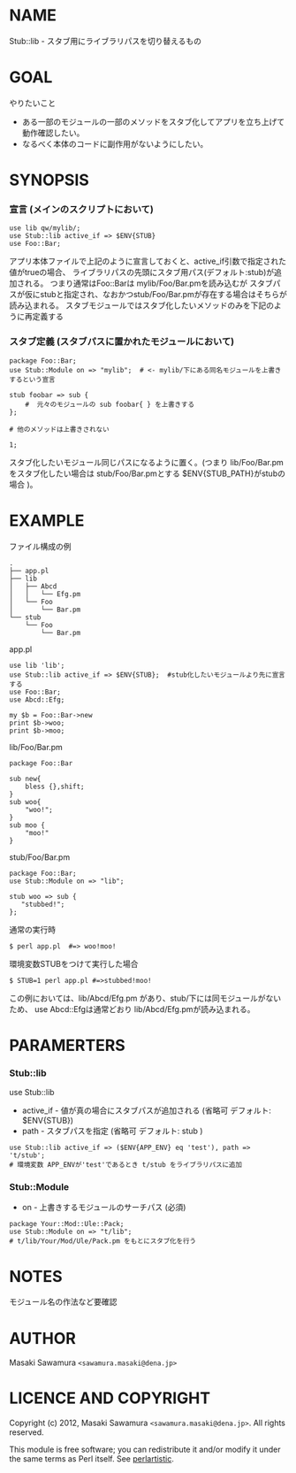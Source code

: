 # NAME

Stub::lib - スタブ用にライブラリパスを切り替えるもの

# GOAL 

やりたいこと

* ある一部のモジュールの一部のメソッドをスタブ化してアプリを立ち上げて動作確認したい。
* なるべく本体のコードに副作用がないようにしたい。


# SYNOPSIS


### 宣言 (メインのスクリプトにおいて)

    use lib qw/mylib/;
    use Stub::lib active_if => $ENV{STUB}
    use Foo::Bar;

アプリ本体ファイルで上記のように宣言しておくと、active_if引数で指定された値がtrueの場合、
ライブラリパスの先頭にスタブ用パス(デフォルト:stub)が追加される。
つまり通常はFoo::Barは mylib/Foo/Bar.pmを読み込むが
スタブパスが仮にstubと指定され、なおかつstub/Foo/Bar.pmが存在する場合はそちらが読み込まれる。
スタブモジュールではスタブ化したいメソッドのみを下記のように再定義する

### スタブ定義 (スタブパスに置かれたモジュールにおいて)

    package Foo::Bar;
    use Stub::Module on => "mylib";  # <- mylib/下にある同名モジュールを上書きするという宣言

    stub foobar => sub {
        #  元々のモジュールの sub foobar{ } を上書きする
    };

    # 他のメソッドは上書きされない
 
    1;

スタブ化したいモジュール同じパスになるように置く。(つまり lib/Foo/Bar.pmをスタブ化したい場合は stub/Foo/Bar.pmとする 
$ENV{STUB_PATH}がstubの場合 )。



# EXAMPLE


ファイル構成の例

```
.
├── app.pl
├── lib
│   ├── Abcd
│   │   └── Efg.pm
│   └── Foo
│       └── Bar.pm
└── stub
    └── Foo
        └── Bar.pm
```


app.pl

    use lib 'lib';
    use Stub::lib active_if => $ENV{STUB};  #stub化したいモジュールより先に宣言する
    use Foo::Bar;
    use Abcd::Efg;

    my $b = Foo::Bar->new
    print $b->woo;
    print $b->moo; 

lib/Foo/Bar.pm

    package Foo::Bar

    sub new{
        bless {},shift;
    }
    sub woo{
        "woo!";
    }
    sub moo {
        "moo!"
    }

stub/Foo/Bar.pm

    package Foo::Bar;
    use Stub::Module on => "lib";

    stub woo => sub {
       "stubbed!";
    };


通常の実行時

    $ perl app.pl  #=> woo!moo!


環境変数STUBをつけて実行した場合
 

    $ STUB=1 perl app.pl #=>stubbed!moo!


この例においては、lib/Abcd/Efg.pm があり、stub/下には同モジュールがないため、
use Abcd::Efgは通常どおり lib/Abcd/Efg.pmが読み込まれる。


# PARAMERTERS

### Stub::lib

use Stub::lib 

* active_if - 値が真の場合にスタブパスが追加される (省略可 デフォルト: $ENV{STUB})
* path - スタブパスを指定 (省略可 デフォルト: stub )

````
use Stub::lib active_if => ($ENV{APP_ENV} eq 'test'), path => 't/stub';
# 環境変数 APP_ENVが'test'であるとき t/stub をライブラリパスに追加
````

### Stub::Module

* on - 上書きするモジュールのサーチパス (必須)


```
package Your::Mod::Ule::Pack;
use Stub::Module on => "t/lib";
# t/lib/Your/Mod/Ule/Pack.pm をもとにスタブ化を行う
```



# NOTES

モジュール名の作法など要確認

# AUTHOR

Masaki Sawamura  `<sawamura.masaki@dena.jp>`



# LICENCE AND COPYRIGHT

Copyright (c) 2012, Masaki Sawamura `<sawamura.masaki@dena.jp>`. All rights reserved.

This module is free software; you can redistribute it and/or
modify it under the same terms as Perl itself. See [perlartistic](http://search.cpan.org/perldoc?perlartistic).
